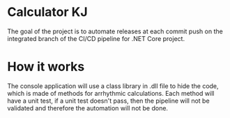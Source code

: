 #  Calculator KJ 

The goal of the project is to automate releases at each commit push on the integrated branch of the CI/CD pipeline for .NET Core project. 

# How it works

The console application will use a class library in .dll file to hide the code, which is made of methods for arrhythmic calculations. 
Each method will have a unit test, if a unit test doesn't pass, then the pipeline will not be validated and therefore the automation will not be done.

